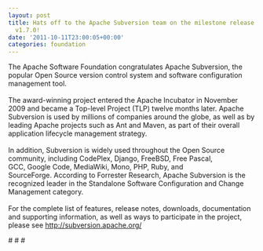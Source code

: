 ```yaml
---
layout: post
title: Hats off to the Apache Subversion team on the milestone release of Subversion
  v1.7.0!
date: '2011-10-11T23:00:05+00:00'
categories: foundation
---
```

<div>The Apache Software Foundation congratulates Apache Subversion, the popular Open Source version control system&nbsp;and software configuration management tool.</div> 
  <div><br /></div> 
  <div>The award-winning project entered the Apache Incubator in November 2009 and became a Top-level Project (TLP) twelve months later. Apache Subversion is used by millions of companies around the globe, as well as by leading Apache projects such as Ant and Maven, as part of their overall application lifecycle management strategy.</div> 
  <div><br /></div> 
  <div> 
    <div>In addition, Subversion is widely used throughout the Open Source community, including CodePlex, Django,&nbsp;FreeBSD,&nbsp;Free Pascal, GCC,&nbsp;Google Code,&nbsp;MediaWiki, Mono, PHP, Ruby, and SourceForge.&nbsp;According to Forrester Research, Apache Subversion is the recognized leader in the Standalone Software Configuration and Change Management category.</div> 
  </div> 
  <div><br /></div> 
  <div>For the complete list of features, release notes, downloads, documentation and supporting information, as well as ways to participate in the project, please see&nbsp;<a href="http://subversion.apache.org/">http://subversion.apache.org/</a></div> 
  <p># # #</p>
